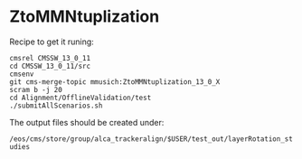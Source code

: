 # ZtoMMNtuplization

Recipe to get it runing:

```
cmsrel CMSSW_13_0_11
cd CMSSW_13_0_11/src
cmsenv
git cms-merge-topic mmusich:ZtoMMNtuplization_13_0_X
scram b -j 20
cd Alignment/OfflineValidation/test
./submitAllScenarios.sh
```

The output files should be created under:

`/eos/cms/store/group/alca_trackeralign/$USER/test_out/layerRotation_studies`
